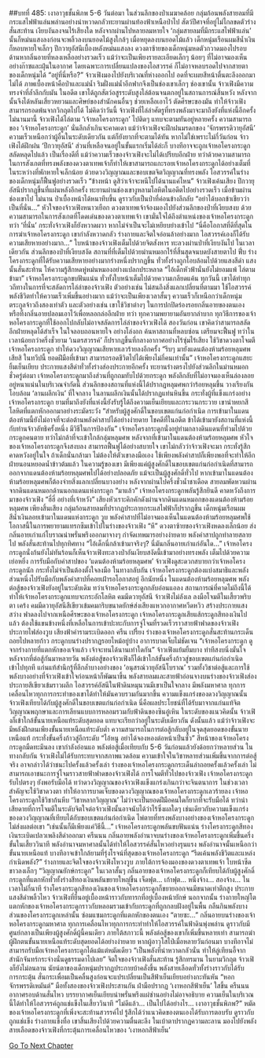##บทที่ 485: เงาอาวุธชั้นพิภพ
5-6 วันต่อมา ในส่วนลึกของป่าเมฆาคล้อย
กลุ่มก้อนพลังสายลมที่มีกระแสไฟฟ้าแล่นพล่านอย่างน่าหวาดกลัวทะยานผ่านท้องฟ้าเหนือป่าไป สัตว์ปีศาจที่อยู่ไม่ไกลขดตัวร่างสั่นสะท้าน เงียบงันลงจนไร้เสียงใด
หลังจากผ่านไปหลายลมหายใจ
‘กลุ่มสายลมที่มีกระแสไฟฟ้าแล่น’ นั้นก็หม่นแสงลงก่อนจะพลิ้วลงบนยอดไม้สูงใกล้ๆ
เมื่อหยุดลงบนยอดไม้แล้ว เด็กหนุ่มเรือนผมสีน้ำเงินก็หอบหายใจเล็กๆ ปีกวายุอัสนีเบื้องหลังหม่นแสงลง
ดวงตาซ้ายของเด็กหนุ่มหดตัวกวาดมองไปรอบด้านหากลิ่นอายที่หลงเหลืออย่างรวดเร็ว
แม้ว่าจะเป็นเพียงรายละเอียดเล็กๆ น้อยๆ ที่ไม่อาจมองเห็นอย่างก๊าซและฝุ่นในอากาศ โดยเฉพาะการเปลี่ยนแปลงของไอสวรรค์ ก็ไม่อาจหลบรอดไปจากสายตาของเด็กหนุ่มได้
“อยู่ที่นี่หรือ?”
จ้าวเฟิงมองไปยังบริเวณที่ห่างออกไป อดที่จะเผยสีหน้าตื่นตะลึงออกมาไม่ได้
ภาพเบื้องหน้าคือป่าและแม่น้ำ ริมฝั่งแม่น้ำอีกฟากจึงเป็นช่องเขาเล็กๆ
ช่องเขานั้น จ้าวเฟิงมีความทรงจำที่ล้ำลึกกับมัน
ในอดีต เขาได้ถูกสัตว์อสูรระดับสูงไล่ต้อนจนตกอยู่ในสถานการณ์สิ้นหวัง หลังจากนั้นจึงได้หลันเสี่ยวหยวนและศิษย์ของสำนักคนอื่นๆ ช่วยเหลือเอาไว้ ตัดศีรษะของมัน ทำให้จ้าวเฟิงสามารถรอดพ้นจากวิกฤตไปได้
ไม่คิดว่าวันนี้ จ้าวเฟิงที่ไล่ล่าศัตรูที่ทรงพลังมาจะมาถึงยังที่แห่งนี้อีกครั้ง
ไม่นานมานี้ จ้าวเฟิงได้ไล่ตาม ‘เจ้าหอโครงกระดูก’ ไปติดๆ แทบจะตามทันอยู่หลายครั้ง
ความสามารถของ ‘เจ้าหอโครงกระดูก’ นั่นลึกล้ำเกินจะคาดเดา แม้ว่าจ้าวเฟิงจะฝึกฝนมรดกของ ‘จักรพรรดิวายุอัสนี’ ความเร็วเหนือกว่าผู้อื่นในระดับเดียวกัน แต่ก็ยังยากที่จะตามได้ทัน
หากไม่ใช่เพราะไม่กี่วันก่อน จ้าวเฟิงได้ฝึกฝน ‘ปีกวายุอัสนี’ ส่วนที่เหลือจนอยู่ในขั้นแรกเริ่มได้ล่ะก็ บางทีอาจจะถูกเจ้าหอโครงกระดูกสลัดหลุดไปแล้ว
เป็นเรื่องดีที่
แม้ว่าความเร็วของจ้าวเฟิงจะไม่ได้เปรียบอีกฝ่าย ทว่าด้วยความสามารถในการสังเกตที่ทรงพลังของดวงตาเทพเจ้าก็ทำให้เขาสามารถแกะรอยเจ้าหอโครงกระดูกได้อย่างเต็มที่
ในระหว่างที่พักหายใจเล็กน้อย ด้วยดวงวิญญาณและขอบเขตจิตวิญญาณที่ทรงพลัง ไอสวรรค์ในร่างของเด็กหนุ่มก็ฟื้นฟูอย่างรวดเร็ว
“ข้างหน้า ดูสิว่าเจ้าจะหนีไปได้นานแค่ไหน”
จ้าวเฟิงเค้นเสียง ปีกวายุอัสนีปรากฏขึ้นที่แผ่นหลังอีกครั้ง ทะยานผ่านช่องเขางูหลามโลหิตในอดีตไปอย่างรวดเร็ว
เมื่อข้ามผ่านช่องเขาไป
ไม่นาน
ป่าเบื้องหน้าได้หนาทึบขึ้น ดูราวกับเป็นป่าที่ค่อนข้างลึกลับ
“อย่าได้บอกข้าเชียวว่าเป็นที่นั่น...”
หัวใจของจ้าวเฟิงหนาวเยือก ดวงตาเทพเจ้าจ้องมองไปยังส่วนลึกของป่าที่เงียบสงบ
ด้วยความสามารถในการสังเกตที่โดดเด่นของดวงตาเทพเจ้า เขามั่นใจได้ถึงตำแหน่งของเจ้าหอโครงกระดูก
ทว่า ‘ที่นั่น’ กระทั่งจ้าวเฟิงก็ยังหวาดผวา หากไม่จำเป็นจะไม่เหยียบย่างเข้าไป
“นี่คือโอกาสที่ดีที่สุดในการฆ่าเจ้าหอโครงกระดูก เขากำลังหวาดกลัว ร่างกายและจิตใจอ่อนล้าอย่างมาก ไอสวรรค์เองก็ได้รับความเสียหายอย่างมาก...”
ใบหน้าของจ้าวเฟิงเต็มไปด้วยจิตสังหาร ทะลวงผ่านป่าที่เงียบงันไป
ในเวลาเดียวกัน
ส่วนลึกของป่าที่เงียบสงัด สถานที่ที่เต็มไปด้วยม่านหมอกไร้ที่สิ้นสุดจนบดบังสายตาไป
ฟึ่บ
ร่างโครงกระดูกที่ได้รับความเสียหายอย่างมากร่างหนึ่งปรากฏขึ้น ทั่วทั้งร่างถูกโอบล้อมไปด้วยแสงสีดำ แสงนั้นสั่นสะท้าน ให้ความรู้สึกหดหู่หม่นหมองอย่างแปลกประหลาด
“ไอ้เด็กหัวฟ้านั่นยังไม่ยอมแพ้ ไล่ตามข้ามา”
เจ้าหอโครงกระดูกขบฟันแน่น ทั่วทั้งใบหน้าเต็มไปด้วยความเกลียดแค้น
ทุกวันนี้ เขาได้ทำทุกวถีทางในการที่จะสลัดการไล่ล่าของจ้าวเฟิง
ตัวอย่างเช่น ไม่สนถึงสิ่งแลกเปลี่ยนที่ตามมา ใช้ไอสวรรค์พลังชีวิตทำให้ความเร็วเพิ่มขึ้นอย่างมาก แม้ว่าจะเป็นเพียงเวลาสั้นๆ ความเร็วก็เหนือกว่าเด็กหนุ่มตระกูลจ้าวถึงสองเท่าตัว
และตัวอย่างเช่น เขาใช้วิชาต่างๆ ในการปกปิดร่องรอยกลิ่นอายของตนเอง หรือทิ้งกลิ่นอายปลอมเอาไว้เพื่อหลอกล่ออีกฝ่าย
ทว่า
ทุกความพยายามอันยากลำบาก ทุกวิธีการของเจ้าหอโครงกระดูกที่ใช้ออกไปกลับไม่อาจสลัดการไล่ล่าของจ้าวเฟิงได้
สองวันก่อน เขาคิดว่าสามารถสลัดอีกฝ่ายหลุดได้สำเร็จ ในใจลอบถอนหายใจ อย่างโล่งอก ค้นหาสถานที่หลบซ่อน เตรียมจะฟื้นฟู
ทว่าในเวลาน้อยกว่าครึ่งชั่วยาม ‘เนตรสวรรค์’ ก็ปรากฏขึ้นที่กลางอากาศอย่างไร้ซุ่มไร้เสียง ใช้วิชาดวงตาโจมตีเจ้าหอโครงกระดูก ทำให้ดวงวิญญาณเสียหายเลวร้ายลงอีกครั้ง
“รีบๆ มายังแดนต้องห้ามร้อยหลุมศพเสียสิ ในทวีปนี้ ยอดฝีมือที่เข้ามา สามารถรอดชีวิตไปได้เพียงไม่กี่คนเท่านั้น”
เจ้าหอโครงกระดูกแสยะยิ้มเย็นเยียบ ประกายแสงสีดำทั่วทั้งร่างส่องประกายอีกครั้ง ทะยานร่างตรงไปยังส่วนลึกในม่านหมอก
ชั่วครู่ต่อมา
เจ้าหอโครงกระดูกมาถึงส่วนที่ถูกถมทับไปด้วยกระดูก พลังลึกลับที่ไม่อาจมองเห็นล่องลอยอยู่หนาแน่นในบริเวณจำกัดนี้
ส่วนลึกของสถานที่แห่งนี้ได้ปรากฏหลุมศพกว่าร้อยหลุมขึ้น วางเรียงกันโอบล้อม ‘ลานผลึกเงิน’ ที่ใจกลาง
ในลานผลึกเงินนั้นได้ปรากฏแท่นหินขึ้น
กระทั่งผู้ที่แข็งแกร่งอย่างเจ้าหอโครงกระดูก ยามที่มาถึงยังที่แห่งนี้ยังรับรู้ได้ถึงความเย็นเยียบและกระวนกระวาย เขานำหยกสีโลหิตที่แตกหักออกมาอย่างระมัดระวัง
“สำหรับผู้สูงศักดิ์ในขอบเขตแก่นก่อกำเนิด การเข้ามาในแดนต้องห้ามนี้ยังไม่อาจที่จะต่อต้านพลังคำสาปได้อย่างง่ายดาย โชคดีที่ในอดีต ข้าได้เข้ามายังสถานที่แห่งนี้กับท่านจ้าวลัทธิครั้งหนึ่ง มีวิธีในการป้องกัน”
เจ้าหอโครงกระดูกนั่งอยู่ท่ามกลางดินแดนที่ท่วมไปด้วยกระดูกคนตาย ทว่าไม่กล้าที่จะเข้าใกล้กลุ่มหลุมศพ
หลังจากที่เข้ามาในแดนต้องห้ามร้อยหลุมศพ หัวใจของเจ้าหอโครงกระดูกจึงสงบลง สามารถฟื้นฟูได้อย่างสบายใจ
เขาไม่กลัวว่าจ้าวเฟิงจะมา กระทั่งรู้สึกคาดหวังอยู่ในใจ ถ้าเด็กนั่นกล้ามา ไม่ต้องให้ตัวเขาลงมือเอง ใช้เพียงพลังคำสาปก็เพียงพอที่จะทำให้อีกฝ่ายนอนหยอดน้ำข้าวต้มแล้ว
ในความรู้ของเขา มีเพียงแค่ผู้สูงศักดิ์ในขอบเขตแก่นก่อกำเนิดที่สามารถออกจากแดนต้องห้ามร้อยหลุมศพไปได้อย่างปลอดภัย
แม้จะเป็นผู้สูงศักดิ์ทั่วไป หากเข้ามาในแดนต้องห้ามร้อยหลุมศพก็ต้องจ่ายสิ่งแลกเปลี่ยนบางอย่าง
หลังจากผ่านไปครึ่งชั่วน้ำชาเดือด
สายลมพัดหวนผ่านจากดินแดนหมอกด้านนอกแดนแห่งกระดูก
“มาแล้ว”
เจ้าหอโครงกระดูกพลันรู้สึกยินดี คาดหวังถึงการมาของจ้าวเฟิง
“ฮี่ฮี่ อย่างที่เจ้าหวัง”
เสียงหัวเราะคิกคักดังผ่านจากดินแดนหมอกของแดนต้องห้ามร้อยหลุมศพ
เพียงสิ้นเสียง กลุ่มก้อนสายลมที่ปรากฏประกายกระแสไฟฟ้าก็ปรากฏขึ้น เด็กหนุ่มเรือนผมสีน้ำเงินลอยเข้ามาในแดนแห่งกระดูก
วูบ
พลังคำสาปที่ไม่อาจมองเห็นในแดนต้องห้ามร้อยหลุมศพใช้โอกาสนี้ในการพยายามแทรกซึมเข้าไปในร่างของจ้าวเฟิง
“หึ”
ดวงตาซ้ายของจ้าวเฟิงหดลงเล็กน้อย ส่งกลิ่นอายเก่าแก่โบราณน่าพรั่นพรึงออกมาจางๆ กำจัดเทพมารอย่างง่ายดาย พลังคำสาปถูกทำลายสลายไป พลังสั่นสะท้านไปทุกทิศทาง
“ไอ้เด็กนี่กล้าเข้ามาจริงๆ? นี่มันกลิ่นอายเก่าแก่อันใด...”
เจ้าหอโครงกระดูกนั่งก้นยังไม่ทันร้อนก็เห็นจ้าวเฟิงทะลวงป่าอันเงียบสงัดนี้เข้ามาอย่างทรงพลัง เต็มไปด้วยความเย่อหยิ่ง
การรับมือกับคำสาปของ ‘แดนต้องห้ามร้อยหลุมศพ’ จ้าวเฟิงดูสะดวกสบายกว่าเจ้าหอโครงกระดูกนัก กระทั่งไม่จำเป็นต้องตั้งใจลงมือ
ในทางกลับกัน เจ้าหอโครงกระดูกต้องแบ่งสมาธิและพลังส่วนหนึ่งไปรับมือกับพลังคำสาปที่คอยเฝ้ารอโอกาสอยู่
อีกนัยหนึ่ง
ในแดนต้องห้ามร้อยหลุมศพ พลังต่อสู้ของจ้าวเฟิงยังอยู่ในระดับเดิม ทว่าเจ้าหอโครงกระดูกกลับอ่อนแอลง
สถานการณ์ที่คาดไม่ถึงนี้ได้ทำให้เจ้าหอโครงกระดูกแทบจะกระอักโลหิต
คมมีดวายุอัสนี
จ้าวเฟิงไม่ลังเล ลงมือโจมตีในเสี้ยวพริบตา
เคร้ง
คมมีดวายุอัสนีสีเขียวเข้มคมกริบขนาดยักษ์ส่งเสียงแหวกอากาศหวีดหวิว สร้างประกายแสงสว่าง ฟาดลงไปจากเหนือศีรษะของเจ้าหอโครงกระดูก
เจ้าหอโครงกระดูกเสียแส้กระดูกสีทองเงินไปแล้ว ต้องใช้แขนข้างหนึ่งที่เหลือในการเข้าปะทะกับการจู่โจมที่รวดเร็วราวสายฟ้าฟาดของจ้าวเฟิง ประกายไฟส่องวูบ เสียงฟ้าคำรามระเบิดออก
ครืน เปรี้ยง
ร่างของเจ้าหอโครงกระดูกสั่นสะท้านกระเด็นถอยไปหลายก้าว กระดูกบนร่างปรากฏรอยไหม้อยู่บ้าง อาการบาดเจ็บไม่ชัดเจน
“เจ้าหอโครงกระดูก ดูจากร่างกายที่แตกหักของเจ้าแล้ว เจ้าจะทนได้นานเท่าใดกัน”
จ้าวเฟิงแย้มยิ้มบาง ท่าทีสงบนิ่งมั่นใจ
หลังจากที่ต่อสู้กันมาหลายวัน พลังต่อสู้ของจ้าวเฟิงก็ได้เข้าใกล้ขั้นครึ่งก้าวสู่ขอบเขตแก่นก่อกำเนิดเข้าไปทุกที
แก่นแท้สำนึกรู้ที่ลึกล้ำบางอย่างของ ‘อนุสรณ์วายุอัสนีโบราณ’ รวมทั้งวิชาต่อสู้และการใช้พลังบางอย่างที่จ้าวเฟิงเข้าใจก่อนหน้าก็พัฒนาขึ้น
พลังสายลมและสายฟ้าอ่อนจางบนร่างของจ้าวเฟิงส่องประกายสีเขียวเข้มราวผลึก ไอสวรรค์อัสนีในฟ้าดินหมุนวนมีเขาเป็นใจกลาง มีพลังมหาศาล
ทุกการเคลื่อนไหวทุกการกระทำของเขาได้ทำให้มันควบรวมกันมากขึ้น
ความแข็งแกร่งของดวงวิญญาณนั้น จ้าวเฟิงเทียบได้กับผู้สูงศักดิ์ในขอบเขตแก่นก่อกำเนิด นี่คือผลประโยชน์ที่ได้รับมาจากแก่นแท้จิตวิญญาณพฤกษาและการเลียนแบบการหลอมรวมกับฟ้าดินของซินอู๋เหิน
ในระดับของแนวคิดนั้น จ้าวเฟิงก็เข้าใกล้ขั้นนายเหนือแท้ระดับสุดยอด แทบจะเรียกว่าอยู่ในระดับเดียวกัน
ดังนั้นแล้ว แม้ว่าจ้าวเฟิงจะมีพลังฝึกตนเพียงขั้นนายเหนือแท้ระดับต่ำ ความสามารถในการต่อสู้กลับอยู่ในจุดสุดยอดของขั้นนายเหนือแท้ กระทั่งขั้นครึ่งก้าวสู่อีกระดับ
“ไอ้หนู อย่าได้จองหองต่อหน้าเปิ่นซั่ว”
สีหน้าของเจ้าหอโครงกระดูกมืดทะมึนลง เขากำลังอ่อนแอ พลังต่อสู้เมื่อเทียบกับ 5-6 วันก่อนแล้วยังด้อยกว่าหลายส่วน
ในทางกลับกัน จ้าวเฟิงไม่ได้รับกระทบจากสภาพแวดล้อม ความเข้าใจในวิชาหลายส่วนเพิ่มขึ้นจากการต่อสู้จริง อาจกล่าวได้ว่าชนะไปครั้งแล้วครั้งเล่า
ร่างของเจ้าหอโครงกระดูกกระเด็นล่าถอยครั้งแล้วครั้งเล่า ไม่สามารถเอาชนะการจู่โจมราวสายฟ้าฟาดของจ้าวเฟิงได้
การโจมตีทั่วไปของจ้าวเฟิง เจ้าหอโครงกระดูกรับไปตรงๆ ยังพอรับมือได้
ทว่าดวงวิญญาณของจ้าวเฟิงแข็งแกร่งเกินกว่าจะจินตนาการ ในช่วงเวลาสำคัญจะใช้วิชาดวงตา ทำให้อาการบาดเจ็บของดวงวิญญาณของเจ้าหอโครงกระดูกเลวร้ายลง
เจ้าหอโครงกระดูกใช้วิชาก้นหีบ ‘วิชาหลากวิญญาณ’ ไม่ว่าจะเป็นยอดฝีมือคนใดก็ยากที่จะรับมือได้
ทว่าน่าเสียดายที่การโจมตีในระดับจิตใจต่อจ้าวเฟิงนั้นอาจนับได้ว่าไร้ซึ่งผลใดๆ
เช่นเดียวกับความแข็งแกร่งของดวงวิญญาณที่เทียบได้กับขอบเขตแก่นก่อกำเนิด ไพ่ตายที่ทรงพลังบางอย่างของเจ้าหอโครงกระดูกไม่ส่งผลต่อเขา
“เช่นนั้นก็มีเพียงแค่วิธีนี้...”
เจ้าหอโครงกระดูกพลันขบฟันแน่น ร่างโครงกระดูกสีทองเงินระเบิดเปลวเพลิงสีดำออกมา
ครืนนน
กลิ่นอายพลังอำนาจบนร่างของเจ้าหอโครงกระดูกเพิ่มขึ้นครึ่งขั้นในเสี้ยววินาที พลังอำนาจมหาศาลนั้นได้ทำให้ไอสวรรค์สั่นไหวอย่างรุนแรง
พลังอำนาจนั้นเหนือกว่าขั้นนายเหนือแท้ บางทีอาจเข้าใกล้ยามที่รุ่งโรจน์ที่สุดของเจ้าหอโครงกระดูก
“รีดเค้นพลังชีวิตและแหล่งกำเนิดพลัง?”
ร่างกายและจิตใจของจ้าวเฟิงโหวงวูบ ภายใต้การจ้องมองของดวงตาเทพเจ้า ใบหน้าซีดขาวลงเล็กๆ
“วิญญาณยักษ์กระดูก”
ในเวลาสั้นๆ กลิ่นอายของเจ้าหอโครงกระดูกก็เทียบได้กับผู้สูงศักดิ์ กระดูกที่แตกหักทั่วทั้งร่างสีทองเงินพลันขยายใหญ่ขึ้น
เจ็ดฟุต... เก้าฟุต... หนึ่งจ้าง... สองจ้าง...
ในเวลาไม่กี่นาที ร่างโครงกระดูกสีทองเงินของเจ้าหอโครงกระดูกก็ขยายออกจนมีขนาดเท่าตึกสูง ประกายแสงสีดำพลิ้วไหว
จ้าวเฟิงที่ยืนอยู่เบื้องหน้าราวกับทารกที่อยู่เบื้องหน้ายักษ์
นอกจากนั้น
ร่างกายใหญ่โตแตกหักของเจ้าหอโครงกระดูกราวกับหลอมรวมเข้ากับกระดูกที่ถูกกลบฝังอยู่ในพื้น กลืนกินพลังบางส่วนของโครงกระดูกเหล่านั้น ซ่อมแซมกระดูกที่แตกหักของตนเอง
“ตายซะ...”
กลิ่นอายบนร่างของเจ้าหอโครงกระดูกมหาศาล ทุกการเคลื่อนไหวทุกการกระทำทำให้ไอสวรรค์ในฟ้าดินพุ่งพล่าน ดูราวกับมีศูนย์กลางเป็นเพียงผู้สูงศักดิ์ผู้นี้คนเดียว
ภายใต้สภาวะนี้ พลังต่อสู้ของเขาก็เพิ่มขึ้นหลายเท่า สามารถฆ่าผู้ฝึกตนขั้นนายเหนือแท้ระดับสุดยอดได้อย่างง่ายดาย
หากผู้อาวุโสไป๋เมื่อหลายวันก่อนมา บางทีอาจไม่สามารถรับมือเจ้าหอโครงกระดูกได้แม้แต่หมัดเดียว
“เป็นพลังที่น่าหวาดกลัวนั่น ทำให้ลู่เทียนอี้จากสำนักจันทร์กระจ่างนั่นดูธรรมดาไปเลย”
จิตใจของจ้าวเฟิงสั่นสะท้าน รู้สึกทรมาน
ในยามวิกฤต จ้าวเฟิงก็ยังไม่ลนลาน
นัยน์ตาของเด็กหนุ่มปรากฏประกายบ้าคลั่งขึ้น พลังสายเลือดทั่วทั้งร่างราวกับได้รับการกระตุ้น สั่นกระเพื่อมเป็นคลื่นสูงก่อนจะแปรเปลี่ยนเป็นสีฟ้าเย็นเยียบอย่างกะทันหัน
“หอกจักรพรรดิเหมันต์”
มือทั้งสองของจ้าวเฟิงประสานกัน ฝ่ามือปรากฏ ‘เงาหอกสีฟ้าเย็น’ ใสขึ้น
ครืนนน
อากาศรอบด้านสั่นไหว บรรยากาศเย็นเยียบน่าพรั่นพรึงแผ่ซ่านอย่างไม่อาจอธิบาย ความเย็นในบริเวณนี้ได้ทำให้ไอสวรรค์ถูกแช่แข็งในเสี้ยววินาที
“ไม่ดีแล้ว... เป็นไปได้อย่างไร... เงาอาวุธชั้นพิภพ?”
หมัดของเจ้าหอโครงกระดูกที่เพิ่งจะสะท้านสวรรค์ไป รู้สึกได้ว่าแนวคิดของตนเองได้รับการตอบรับ ดูราวกับถูกแช่แข็ง ร่างกายแข็งทื่อ
เขาสิ้นเสียงไปด้วยความตื่นตะลึง ในเบ้าตาปรากฏความละลาน มองไปยังพลังสายเลือดของจ้าวเฟิงที่กระตุ้นการเคลื่อนไหวของ ‘เงาหอกสีฟ้าเย็น’


[Go To Next Chapter]( ./45.md)